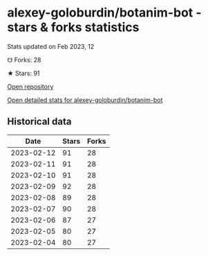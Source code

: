 # alexey-goloburdin/botanim-bot - stars & forks statistics

Stats updated on Feb 2023, 12

☋ Forks: 28

★ Stars: 91

[Open repository](https://github.com/alexey-goloburdin/botanim-bot)

[Open detailed stats for alexey-goloburdin/botanim-bot](https://reviewgithub.com/rep/alexey-goloburdin/botanim-bot)

## Historical data
| Date | Stars | Forks |
|------|-------|-------|
| 2023-02-12 | 91 | 28 | 
| 2023-02-11 | 91 | 28 | 
| 2023-02-10 | 91 | 28 | 
| 2023-02-09 | 92 | 28 | 
| 2023-02-08 | 89 | 28 | 
| 2023-02-07 | 90 | 28 | 
| 2023-02-06 | 87 | 27 | 
| 2023-02-05 | 80 | 27 | 
| 2023-02-04 | 80 | 27 | 

